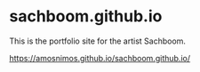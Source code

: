 # sachboom.github.io

This is the portfolio site for the artist Sachboom.

https://amosnimos.github.io/sachboom.github.io/

